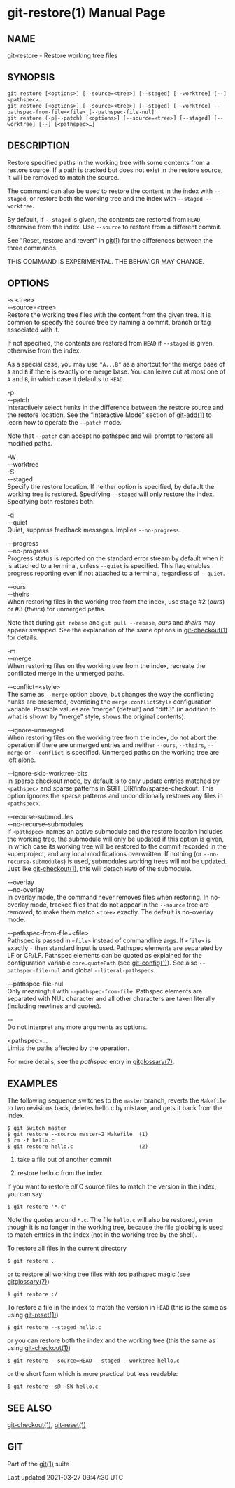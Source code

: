 git-restore(1) Manual Page
==========================

NAME
----

git-restore - Restore working tree files

SYNOPSIS
--------

    git restore [<options>] [--source=<tree>] [--staged] [--worktree] [--] <pathspec>…​
    git restore [<options>] [--source=<tree>] [--staged] [--worktree] --pathspec-from-file=<file> [--pathspec-file-nul]
    git restore (-p|--patch) [<options>] [--source=<tree>] [--staged] [--worktree] [--] [<pathspec>…​]

DESCRIPTION
-----------

Restore specified paths in the working tree with some contents from a restore source. If a path is tracked but does not exist in the restore source, it will be removed to match the source.

The command can also be used to restore the content in the index with `--staged`, or restore both the working tree and the index with `--staged --worktree`.

By default, if `--staged` is given, the contents are restored from `HEAD`, otherwise from the index. Use `--source` to restore from a different commit.

See "Reset, restore and revert" in [git(1)](git.html) for the differences between the three commands.

THIS COMMAND IS EXPERIMENTAL. THE BEHAVIOR MAY CHANGE.

OPTIONS
-------

-s &lt;tree&gt;  
--source=&lt;tree&gt;  
Restore the working tree files with the content from the given tree. It is common to specify the source tree by naming a commit, branch or tag associated with it.

If not specified, the contents are restored from `HEAD` if `--staged` is given, otherwise from the index.

As a special case, you may use `"A...B"` as a shortcut for the merge base of `A` and `B` if there is exactly one merge base. You can leave out at most one of `A` and `B`, in which case it defaults to `HEAD`.

-p  
--patch  
Interactively select hunks in the difference between the restore source and the restore location. See the “Interactive Mode” section of [git-add(1)](git-add.html) to learn how to operate the `--patch` mode.

Note that `--patch` can accept no pathspec and will prompt to restore all modified paths.

-W  
--worktree  
-S  
--staged  
Specify the restore location. If neither option is specified, by default the working tree is restored. Specifying `--staged` will only restore the index. Specifying both restores both.

-q  
--quiet  
Quiet, suppress feedback messages. Implies `--no-progress`.

--progress  
--no-progress  
Progress status is reported on the standard error stream by default when it is attached to a terminal, unless `--quiet` is specified. This flag enables progress reporting even if not attached to a terminal, regardless of `--quiet`.

--ours  
--theirs  
When restoring files in the working tree from the index, use stage \#2 (*ours*) or \#3 (*theirs*) for unmerged paths.

Note that during `git rebase` and `git pull --rebase`, *ours* and *theirs* may appear swapped. See the explanation of the same options in [git-checkout(1)](git-checkout.html) for details.

-m  
--merge  
When restoring files on the working tree from the index, recreate the conflicted merge in the unmerged paths.

--conflict=&lt;style&gt;  
The same as `--merge` option above, but changes the way the conflicting hunks are presented, overriding the `merge.conflictStyle` configuration variable. Possible values are "merge" (default) and "diff3" (in addition to what is shown by "merge" style, shows the original contents).

--ignore-unmerged  
When restoring files on the working tree from the index, do not abort the operation if there are unmerged entries and neither `--ours`, `--theirs`, `--merge` or `--conflict` is specified. Unmerged paths on the working tree are left alone.

--ignore-skip-worktree-bits  
In sparse checkout mode, by default is to only update entries matched by `<pathspec>` and sparse patterns in $GIT\_DIR/info/sparse-checkout. This option ignores the sparse patterns and unconditionally restores any files in `<pathspec>`.

--recurse-submodules  
--no-recurse-submodules  
If `<pathspec>` names an active submodule and the restore location includes the working tree, the submodule will only be updated if this option is given, in which case its working tree will be restored to the commit recorded in the superproject, and any local modifications overwritten. If nothing (or `--no-recurse-submodules`) is used, submodules working trees will not be updated. Just like [git-checkout(1)](git-checkout.html), this will detach `HEAD` of the submodule.

--overlay  
--no-overlay  
In overlay mode, the command never removes files when restoring. In no-overlay mode, tracked files that do not appear in the `--source` tree are removed, to make them match `<tree>` exactly. The default is no-overlay mode.

--pathspec-from-file=&lt;file&gt;  
Pathspec is passed in `<file>` instead of commandline args. If `<file>` is exactly `-` then standard input is used. Pathspec elements are separated by LF or CR/LF. Pathspec elements can be quoted as explained for the configuration variable `core.quotePath` (see [git-config(1)](git-config.html)). See also `--pathspec-file-nul` and global `--literal-pathspecs`.

--pathspec-file-nul  
Only meaningful with `--pathspec-from-file`. Pathspec elements are separated with NUL character and all other characters are taken literally (including newlines and quotes).

--  
Do not interpret any more arguments as options.

&lt;pathspec&gt;…​  
Limits the paths affected by the operation.

For more details, see the *pathspec* entry in [gitglossary(7)](gitglossary.html).

EXAMPLES
--------

The following sequence switches to the `master` branch, reverts the `Makefile` to two revisions back, deletes hello.c by mistake, and gets it back from the index.

    $ git switch master
    $ git restore --source master~2 Makefile  (1)
    $ rm -f hello.c
    $ git restore hello.c                     (2)

1.  take a file out of another commit

2.  restore hello.c from the index

If you want to restore *all* C source files to match the version in the index, you can say

    $ git restore '*.c'

Note the quotes around `*.c`. The file `hello.c` will also be restored, even though it is no longer in the working tree, because the file globbing is used to match entries in the index (not in the working tree by the shell).

To restore all files in the current directory

    $ git restore .

or to restore all working tree files with *top* pathspec magic (see [gitglossary(7)](gitglossary.html))

    $ git restore :/

To restore a file in the index to match the version in `HEAD` (this is the same as using [git-reset(1)](git-reset.html))

    $ git restore --staged hello.c

or you can restore both the index and the working tree (this the same as using [git-checkout(1)](git-checkout.html))

    $ git restore --source=HEAD --staged --worktree hello.c

or the short form which is more practical but less readable:

    $ git restore -s@ -SW hello.c

SEE ALSO
--------

[git-checkout(1)](git-checkout.html), [git-reset(1)](git-reset.html)

GIT
---

Part of the [git(1)](git.html) suite

Last updated 2021-03-27 09:47:30 UTC
